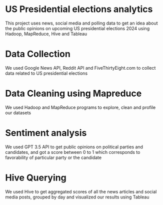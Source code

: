 # US Presidential elections analytics
This project uses news, social media and polling data to get an idea about the public opinions on upcoming US presidential elections 2024 using Hadoop, MapReduce, Hive and Tableau

# Data Collection
We used Google News API, Reddit API and FiveThirtyEight.com to collect data related to US presidential elections

# Data Cleaning using Mapreduce
We used Hadoop and MapReduce programs to explore, clean and profile our datasets

# Sentiment analysis
We used GPT 3.5 API to get public opinions on political parties and candidates, and got a score between 0 to 1 which corresponds to favorability of particular party or the candidate

# Hive Querying
We used Hive to get aggregated scores of all the news articles and social media posts, grouped by day and visualized our results using Tableau